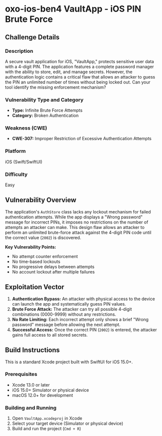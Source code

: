 # oxo-ios-ben4 VaultApp - iOS PIN Brute Force

## Challenge Details

### Description
A secure vault application for iOS, "VaultApp," protects sensitive user data with a 4-digit PIN. The application features a complete password manager with the ability to store, edit, and manage secrets. However, the authentication logic contains a critical flaw that allows an attacker to guess the PIN an unlimited number of times without being locked out. Can your tool identify the missing enforcement mechanism?

### Vulnerability Type and Category
- **Type:** Infinite Brute Force Attempts
- **Category:** Broken Authentication

### Weakness (CWE)
- **CWE-307:** Improper Restriction of Excessive Authentication Attempts

### Platform
iOS (Swift/SwiftUI)

### Difficulty
Easy

## Vulnerability Overview
The application's `AuthStore` class lacks any lockout mechanism for failed authentication attempts. While the app displays a "Wrong password" message for incorrect PINs, it imposes no restrictions on the number of attempts an attacker can make. This design flaw allows an attacker to perform an unlimited brute-force attack against the 4-digit PIN code until the correct value (`2002`) is discovered.

**Key Vulnerability Points:**
- No attempt counter enforcement
- No time-based lockouts
- No progressive delays between attempts
- No account lockout after multiple failures

## Exploitation Vector
1. **Authentication Bypass:** An attacker with physical access to the device can launch the app and systematically guess PIN values.
2. **Brute Force Attack:** The attacker can try all possible 4-digit combinations (0000-9999) without any restrictions.
3. **No Rate Limiting:** Each incorrect attempt only shows a brief "Wrong password" message before allowing the next attempt.
4. **Successful Access:** Once the correct PIN (`2002`) is entered, the attacker gains full access to all stored secrets.

## Build Instructions
This is a standard Xcode project built with SwiftUI for iOS 15.0+.

### Prerequisites
- Xcode 13.0 or later
- iOS 15.0+ Simulator or physical device
- macOS 12.0+ for development

### Building and Running
1. Open `VaultApp.xcodeproj` in Xcode
2. Select your target device (Simulator or physical device)
3. Build and run the project (`Cmd + R`)